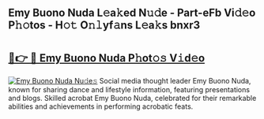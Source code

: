## Emy Buono Nuda L𝚎a𝚔ed N𝚞𝚍e - Part-eFb Vi𝚍𝚎o P𝚑𝚘tos - H𝚘𝚝 O𝚗𝚕yf𝚊ns L𝚎a𝚔s bnxr3

# <h2><a href="http://kfbb5v9.oniu.top/?m=Emy+Buono+Nuda">🔗👉 🔴 Emy Buono Nuda P𝚑ot𝚘𝚜 V𝚒d𝚎o</a></h2>

[![Emy Buono Nuda Nu𝚍e𝚜](https://i.imgur.com/0qMVB7G.gif)](http://kfbb5v9.oniu.top/?m=Emy+Buono+Nuda)
Social media thought leader Emy Buono Nuda, known for sharing dance and lifestyle information, featuring presentations and blogs. Skilled acrobat Emy Buono Nuda, celebrated for their remarkable abilities and achievements in performing acrobatic feats.  
